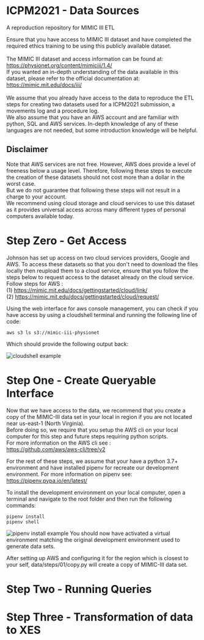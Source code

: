 # ICPM2021 - Data Sources
A reproduction repository for MIMIC III ETL

Ensure that you have access to MIMIC III dataset and have completed the required ethics training to be using this publicly available dataset.<br><br>
The MIMIC III dataset and access information can be found at: <br>https://physionet.org/content/mimiciii/1.4/ <br>
If you wanted an in-depth understanding of the data available in this dataset, please refer to the official documentation at: <br>https://mimic.mit.edu/docs/iii/ <br><br>
We assume that you already have access to the data to reproduce the ETL steps for creating two datasets used for a ICPM2021 submission, a movements log and a procedure log. <br>
We also assume that you have an AWS account and are familiar with python, SQL and AWS services. In-depth knowledge of any of these languages are not needed, but some introduction knowledge will be helpful.<br>

## Disclaimer
Note that AWS services are not free. However, AWS does provide a level of freeness below a usage level. Therefore, following these steps to execute the creation of these datasets should not cost more than a dollar in the worst case. <br>
But we do not guarantee that following these steps will not result in a charge to your account.<br>
We recommend using cloud storage and cloud services to use this dataset as it provides universal access across many different types of personal computers available today.<br>

# Step Zero - Get Access 
Johnson has set up access on two cloud services providers, Google and AWS. To access these datasets so that you don't need to download the files locally then reupload them to a cloud service, ensure that you follow the steps below to request access to the dataset already on the cloud service. <br>
Follow steps for AWS : <br> 
(1) https://mimic.mit.edu/docs/gettingstarted/cloud/link/ <br> 
(2) https://mimic.mit.edu/docs/gettingstarted/cloud/request/ <br>

Using the web interface for aws console management, you can check if you have access by using a cloudshell terminal and running the following line of code: <br>

```aws s3 ls s3://mimic-iii-physionet ```

Which should provide the following output back: <br>

![cloudshell example](data/in/cloudshell.png)

# Step One - Create Queryable Interface
Now that we have access to the data, we recommend that you create a copy of the MIMIC-III data set in your local in region if you are not located near us-east-1 (North Virginia).<br>
Before doing so, we require that you setup the AWS cli on your local computer for this step and future steps requiring python scripts.<br>
For more information on the AWS cli see : <br> https://github.com/aws/aws-cli/tree/v2 <br>

For the rest of these steps, we assume that your have a python 3.7+ environment and have installed pipenv for recreate our development environment.
For more information on pipenv see: <br> https://pipenv.pypa.io/en/latest/ <br>

To install the development environment on your local computer, open a terminal and navigate to the root folder and then run the following commands: <br>
```
pipenv install
pipenv shell
```
![pipenv install example](data/in/pipenv_install.png)
You should now have activated a virtual environment matching the original development environment used to generate data sets.


After setting up AWS and configuring it for the region which is closest to your self, data/steps/01/copy.py will create a copy of MIMIC-III data set.




# Step Two - Running Queries


# Step Three - Transformation of data to XES